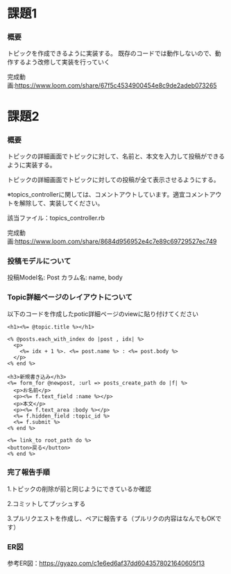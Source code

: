 # 課題1
### 概要

トピックを作成できるように実装する。
既存のコードでは動作しないので、動作するよう改修して実装を行っていく

完成動画:https://www.loom.com/share/67f5c4534900454e8c9de2adeb073265



# 課題2
### 概要

トピックの詳細画面でトピックに対して、名前と、本文を入力して投稿ができるように実装する。

トピックの詳細画面でトピックに対しての投稿が全て表示させるようにする。


※topics_controllerに関しては、コメントアウトしています。適宜コメントアウトを解除して、実装してください。

該当ファイル：topics_controller.rb

完成動画:https://www.loom.com/share/8684d956952e4c7e89c69729527ec749

### 投稿モデルについて 

投稿Model名: Post
カラム名: name, body

### Topic詳細ページのレイアウトについて
以下のコードを作成したpotic詳細ページのviewに貼り付けてください
```
<h1><%= @topic.title %></h1>

<% @posts.each_with_index do |post , idx| %>
  <p>
    <%= idx + 1 %>. <%= post.name %> : <%= post.body %>
  </p>
<% end %>

<h3>新規書き込み</h3>
<%= form_for @newpost, :url => posts_create_path do |f| %>
  <p>お名前</p>
  <p><%= f.text_field :name %></p>
  <p>本文</p>
  <p><%= f.text_area :body %></p>
  <%= f.hidden_field :topic_id %>
  <%= f.submit %>
<% end %>

<%= link_to root_path do %>
<button>戻る</button>
<% end %>
```


### 完了報告手順

1.トピックの削除が前と同じようにできているか確認

2.コミットしてプッシュする

3.プルリクエストを作成し、ペアに報告する（プルリクの内容はなんでもOKです）

### ER図

参考ER図：https://gyazo.com/c1e6ed6af37dd6043578021640605f13
